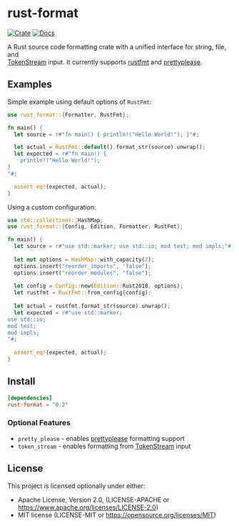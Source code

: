 # rust-format

[![Crate](https://img.shields.io/crates/v/rust-format)](https://crates.io/crates/rust-format)
[![Docs](https://docs.rs/rust-format/badge.svg)](https://docs.rs/rust-format)

A Rust source code formatting crate with a unified interface for string, file, and  
[TokenStream](https://docs.rs/proc-macro2/latest/proc_macro2/struct.TokenStream.html)
input. It currently supports [rustfmt](https://crates.io/crates/rustfmt-nightly) 
and [prettyplease](https://crates.io/crates/prettyplease).

## Examples

Simple example using default options of `RustFmt`:

```rust
use rust_format::{Formatter, RustFmt};

fn main() {
  let source = r#"fn main() { println!("Hello World!"); }"#;

  let actual = RustFmt::default().format_str(source).unwrap();
  let expected = r#"fn main() {
    println!("Hello World!");
}
"#;

  assert_eq!(expected, actual);
}
```

Using a custom configuration:

```rust
use std::collections::HashMap;
use rust_format::{Config, Edition, Formatter, RustFmt};

fn main() {
  let source = r#"use std::marker; use std::io; mod test; mod impls;"#;
  
  let mut options = HashMap::with_capacity(2);
  options.insert("reorder_imports", "false");
  options.insert("reorder_modules", "false");
  
  let config = Config::new(Edition::Rust2018, options);
  let rustfmt = RustFmt::from_config(config);
  
  let actual = rustfmt.format_str(source).unwrap();
  let expected = r#"use std::marker;
use std::io;
mod test;
mod impls;
"#;
  
  assert_eq!(expected, actual);
}
```

## Install

```toml
[dependencies]
rust-format = "0.2"
```

### Optional Features

* `pretty_please` - enables [prettyplease](https://crates.io/crates/prettyplease)
  formatting support
* `token_stream` - enables formatting from 
  [TokenStream](https://docs.rs/proc-macro2/latest/proc_macro2/struct.TokenStream.html)
  input

## License

This project is licensed optionally under either:

* Apache License, Version 2.0, (LICENSE-APACHE
  or https://www.apache.org/licenses/LICENSE-2.0)
* MIT license (LICENSE-MIT or https://opensource.org/licenses/MIT)
